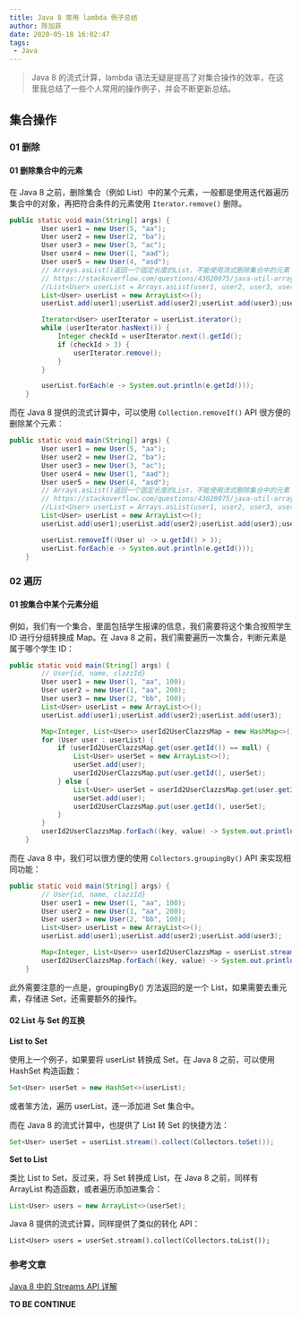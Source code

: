 ```yaml
---
title: Java 8 常用 lambda 例子总结
author: 陈加菲
date: 2020-05-18 16:02:47
tags:
 - Java
---
```


> Java 8 的流式计算，lambda 语法无疑是提高了对集合操作的效率，在这里我总结了一些个人常用的操作例子，并会不断更新总结。



## 集合操作

### 01 删除

#### 01 删除集合中的元素

在 Java 8 之前，删除集合（例如 List）中的某个元素，一般都是使用迭代器遍历集合中的对象，再把符合条件的元素使用 `Iterator.remove()` 删除。

```java
public static void main(String[] args) {
        User user1 = new User(5, "aa");
        User user2 = new User(2, "ba");
        User user3 = new User(3, "ac");
        User user4 = new User(1, "aad");
        User user5 = new User(4, "asd");
        // Arrays.asList()返回一个固定长度的List，不能使用流式删除集合中的元素
        // https://stackoverflow.com/questions/43020075/java-util-arrays-aslist-when-used-with-removeif-throws-unsupportedoperationexcep
        //List<User> userList = Arrays.asList(user1, user2, user3, user4, user5);
        List<User> userList = new ArrayList<>();
        userList.add(user1);userList.add(user2);userList.add(user3);userList.add(user4);userList.add(user5);

        Iterator<User> userIterator = userList.iterator();
        while (userIterator.hasNext()) {
            Integer checkId = userIterator.next().getId();
            if (checkId > 3) {
                userIterator.remove();
            }
        }

        userList.forEach(e -> System.out.println(e.getId()));
    }
```

而在 Java 8 提供的流式计算中，可以使用 `Collection.removeIf()` API 很方便的删除某个元素：

```java
public static void main(String[] args) {
        User user1 = new User(5, "aa");
        User user2 = new User(2, "ba");
        User user3 = new User(3, "ac");
        User user4 = new User(1, "aad");
        User user5 = new User(4, "asd");
        // Arrays.asList()返回一个固定长度的List，不能使用流式删除集合中的元素
        // https://stackoverflow.com/questions/43020075/java-util-arrays-aslist-when-used-with-removeif-throws-unsupportedoperationexcep
        //List<User> userList = Arrays.asList(user1, user2, user3, user4, user5);
        List<User> userList = new ArrayList<>();
        userList.add(user1);userList.add(user2);userList.add(user3);userList.add(user4);userList.add(user5);

        userList.removeIf((User u) -> u.getId() > 3);
        userList.forEach(e -> System.out.println(e.getId()));
    }
```



### 02 遍历

#### 01 按集合中某个元素分组

例如，我们有一个集合，里面包括学生报课的信息，我们需要将这个集合按照学生 ID 进行分组转换成 Map。在 Java 8 之前，我们需要遍历一次集合，判断元素是属于哪个学生 ID：

```java
public static void main(String[] args) {
        // User{id, name, clazzId}
        User user1 = new User(1, "aa", 100);
        User user2 = new User(1, "aa", 200);
        User user3 = new User(2, "bb", 100);
        List<User> userList = new ArrayList<>();
        userList.add(user1);userList.add(user2);userList.add(user3);

        Map<Integer, List<User>> userId2UserClazzsMap = new HashMap<>();
        for (User user : userList) {
            if (userId2UserClazzsMap.get(user.getId()) == null) {
                List<User> userSet = new ArrayList<>();
                userSet.add(user);
                userId2UserClazzsMap.put(user.getId(), userSet);
            } else {
                List<User> userSet = userId2UserClazzsMap.get(user.getId());
                userSet.add(user);
                userId2UserClazzsMap.put(user.getId(), userSet);
            }
        }
        userId2UserClazzsMap.forEach((key, value) -> System.out.println(key + "---" + value.size()));
    }
```

而在 Java 8 中，我们可以很方便的使用 `Collectors.groupingBy()` API 来实现相同功能：

```java
public static void main(String[] args) {
        // User{id, name, clazzId}
        User user1 = new User(1, "aa", 100);
        User user2 = new User(1, "aa", 200);
        User user3 = new User(2, "bb", 100);
        List<User> userList = new ArrayList<>();
        userList.add(user1);userList.add(user2);userList.add(user3);

        Map<Integer, List<User>> userId2UserClazzsMap = userList.stream().collect(Collectors.groupingBy(User::getId));
        userId2UserClazzsMap.forEach((key, value) -> System.out.println(key + "---" + value.size()));
    }
```

此外需要注意的一点是，groupingBy() 方法返回的是一个 List，如果需要去重元素，存储进 Set，还需要额外的操作。

#### 02 List 与 Set 的互换

**List to Set**

使用上一个例子，如果要将 userList 转换成 Set，在 Java 8 之前，可以使用 HashSet 构造函数：

```java
Set<User> userSet = new HashSet<>(userList);
```

或者笨方法，遍历 userList，逐一添加进 Set 集合中。

而在 Java 8 的流式计算中，也提供了 List 转 Set 的快捷方法：

```java
Set<User> userSet = userList.stream().collect(Collectors.toSet());
```

**Set to List**

类比 List to Set，反过来，将 Set 转换成 List，在 Java 8 之前，同样有 ArrayList 构造函数，或者遍历添加进集合：

```java
List<User> users = new ArrayList<>(userSet);
```

Java 8 提供的流式计算，同样提供了类似的转化 API：

```
List<User> users = userSet.stream().collect(Collectors.toList());
```



### 参考文章

[Java 8 中的 Streams API 详解](https://www.ibm.com/developerworks/cn/java/j-lo-java8streamapi/)



**TO BE CONTINUE**